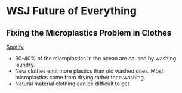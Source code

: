 # WSJ Future of Everything
## Fixing the Microplastics Problem in Clothes
[Spotify](https://open.spotify.com/episode/1585gCX5pFsShkURoQkDDP?si=7Z-J6WJWSqO9Ec_ONjstrQ)

- 30-40% of the microplastics in the ocean are caused by washing laundry.
- New clothes emit more plastics than old washed ones. Most microplastics come from drying rather than washing.
- Natural material clothing can be difficult to get